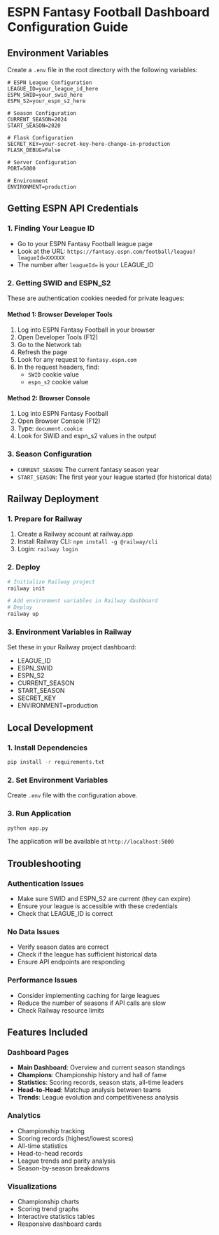 # ESPN Fantasy Football Dashboard Configuration Guide

## Environment Variables

Create a `.env` file in the root directory with the following variables:

```env
# ESPN League Configuration
LEAGUE_ID=your_league_id_here
ESPN_SWID=your_swid_here
ESPN_S2=your_espn_s2_here

# Season Configuration
CURRENT_SEASON=2024
START_SEASON=2020

# Flask Configuration
SECRET_KEY=your-secret-key-here-change-in-production
FLASK_DEBUG=False

# Server Configuration
PORT=5000

# Environment
ENVIRONMENT=production
```

## Getting ESPN API Credentials

### 1. Finding Your League ID
- Go to your ESPN Fantasy Football league page
- Look at the URL: `https://fantasy.espn.com/football/league?leagueId=XXXXXX`
- The number after `leagueId=` is your LEAGUE_ID

### 2. Getting SWID and ESPN_S2
These are authentication cookies needed for private leagues:

#### Method 1: Browser Developer Tools
1. Log into ESPN Fantasy Football in your browser
2. Open Developer Tools (F12)
3. Go to the Network tab
4. Refresh the page
5. Look for any request to `fantasy.espn.com`
6. In the request headers, find:
   - `SWID` cookie value
   - `espn_s2` cookie value

#### Method 2: Browser Console
1. Log into ESPN Fantasy Football
2. Open Browser Console (F12)
3. Type: `document.cookie`
4. Look for SWID and espn_s2 values in the output

### 3. Season Configuration
- `CURRENT_SEASON`: The current fantasy season year
- `START_SEASON`: The first year your league started (for historical data)

## Railway Deployment

### 1. Prepare for Railway
1. Create a Railway account at railway.app
2. Install Railway CLI: `npm install -g @railway/cli`
3. Login: `railway login`

### 2. Deploy
```bash
# Initialize Railway project
railway init

# Add environment variables in Railway dashboard
# Deploy
railway up
```

### 3. Environment Variables in Railway
Set these in your Railway project dashboard:
- LEAGUE_ID
- ESPN_SWID
- ESPN_S2
- CURRENT_SEASON
- START_SEASON
- SECRET_KEY
- ENVIRONMENT=production

## Local Development

### 1. Install Dependencies
```bash
pip install -r requirements.txt
```

### 2. Set Environment Variables
Create `.env` file with the configuration above.

### 3. Run Application
```bash
python app.py
```

The application will be available at `http://localhost:5000`

## Troubleshooting

### Authentication Issues
- Make sure SWID and ESPN_S2 are current (they can expire)
- Ensure your league is accessible with these credentials
- Check that LEAGUE_ID is correct

### No Data Issues
- Verify season dates are correct
- Check if the league has sufficient historical data
- Ensure API endpoints are responding

### Performance Issues
- Consider implementing caching for large leagues
- Reduce the number of seasons if API calls are slow
- Check Railway resource limits

## Features Included

### Dashboard Pages
- **Main Dashboard**: Overview and current season standings
- **Champions**: Championship history and hall of fame
- **Statistics**: Scoring records, season stats, all-time leaders
- **Head-to-Head**: Matchup analysis between teams
- **Trends**: League evolution and competitiveness analysis

### Analytics
- Championship tracking
- Scoring records (highest/lowest scores)
- All-time statistics
- Head-to-head records
- League trends and parity analysis
- Season-by-season breakdowns

### Visualizations
- Championship charts
- Scoring trend graphs
- Interactive statistics tables
- Responsive dashboard cards
